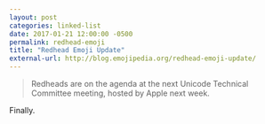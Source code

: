 ```yaml
---
layout: post  
categories: linked-list
date: 2017-01-21 12:00:00 -0500
permalink: redhead-emoji  
title: "Redhead Emoji Update"  
external-url: http://blog.emojipedia.org/redhead-emoji-update/
---
```


> Redheads are on the agenda at the next Unicode Technical Committee meeting, hosted by Apple next week.

Finally.
